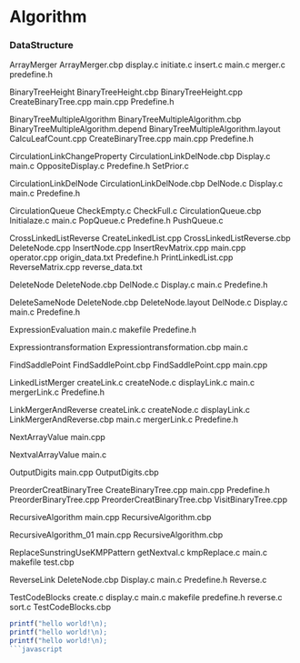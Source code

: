 # Algorithm  
### DataStructure

ArrayMerger
     ArrayMerger.cbp
     display.c
     initiate.c
     insert.c
     main.c
     merger.c
     predefine.h
     
BinaryTreeHeight
     BinaryTreeHeight.cbp
     BinaryTreeHeight.cpp
     CreateBinaryTree.cpp
     main.cpp
     Predefine.h
     
BinaryTreeMultipleAlgorithm
     BinaryTreeMultipleAlgorithm.cbp
     BinaryTreeMultipleAlgorithm.depend
     BinaryTreeMultipleAlgorithm.layout
     CalcuLeafCount.cpp
     CreateBinaryTree.cpp
     main.cpp
     Predefine.h
          
CirculationLinkChangeProperty
     CirculationLinkDelNode.cbp
     Display.c
     main.c
     OppositeDisplay.c
     Predefine.h
     SetPrior.c
     
CirculationLinkDelNode
     CirculationLinkDelNode.cbp
     DelNode.c
     Display.c
     main.c
     Predefine.h
     
CirculationQueue
     CheckEmpty.c
     CheckFull.c
     CirculationQueue.cbp
     Initialaze.c
     main.c
     PopQueue.c
     Predefine.h
     PushQueue.c
     
CrossLinkedListReverse
     CreateLinkedList.cpp
     CrossLinkedListReverse.cbp
     DeleteNode.cpp
     InsertNode.cpp
     InsertRevMatrix.cpp
     main.cpp
     operator.cpp
     origin_data.txt
     Predefine.h
     PrintLinkedList.cpp
     ReverseMatrix.cpp
     reverse_data.txt
     
DeleteNode
     DeleteNode.cbp
     DelNode.c
     Display.c
     main.c
     Predefine.h
     
DeleteSameNode
     DeleteNode.cbp
     DeleteNode.layout
     DelNode.c
     Display.c
     main.c
     Predefine.h
     
ExpressionEvaluation
     main.c
     makefile
     Predefine.h
     
Expressiontransformation
     Expressiontransformation.cbp
     main.c
     
FindSaddlePoint
     FindSaddlePoint.cbp
     FindSaddlePoint.cpp
     main.cpp
     
LinkedListMerger
     createLink.c
     createNode.c
     displayLink.c
     main.c
     mergerLink.c
     Predefine.h
     
LinkMergerAndReverse
     createLink.c
     createNode.c
     displayLink.c
     LinkMergerAndReverse.cbp
     main.c
     mergerLink.c
     Predefine.h
     
NextArrayValue
     main.cpp
     
NextvalArrayValue
     main.c
     
OutputDigits
     main.cpp
     OutputDigits.cbp
     
PreorderCreatBinaryTree
     CreateBinaryTree.cpp
     main.cpp
     Predefine.h
     PreorderBinaryTree.cpp
     PreorderCreatBinaryTree.cbp
     VisitBinaryTree.cpp
     
RecursiveAlgorithm
     main.cpp
     RecursiveAlgorithm.cbp
     
RecursiveAlgorithm_01
     main.cpp
     RecursiveAlgorithm.cbp
     
ReplaceSunstringUseKMPPattern
     getNextval.c
     kmpReplace.c
     main.c
     makefile
     test.cbp
     
ReverseLink
     DeleteNode.cbp
     Display.c
     main.c
     Predefine.h
     Reverse.c
     
TestCodeBlocks
      create.c
      display.c
      main.c
      makefile
      predefine.h
      reverse.c
      sort.c
      TestCodeBlocks.cbp   
```javascript
printf("hello world!\n);
printf("hello world!\n);
printf("hello world!\n);
```javascript
